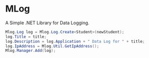 # MLog

A Simple .NET Library for Data Logging.

```csharp
Mlog.Log log = Mlog.Log.Create<Student>(newStudent);
log.Title = title;
log.Description = log.Application + " Data Log for " + title;
log.IpAddress = Mlog.Util.GetIpAddress();
Mlog.Manager.Add(log);
```